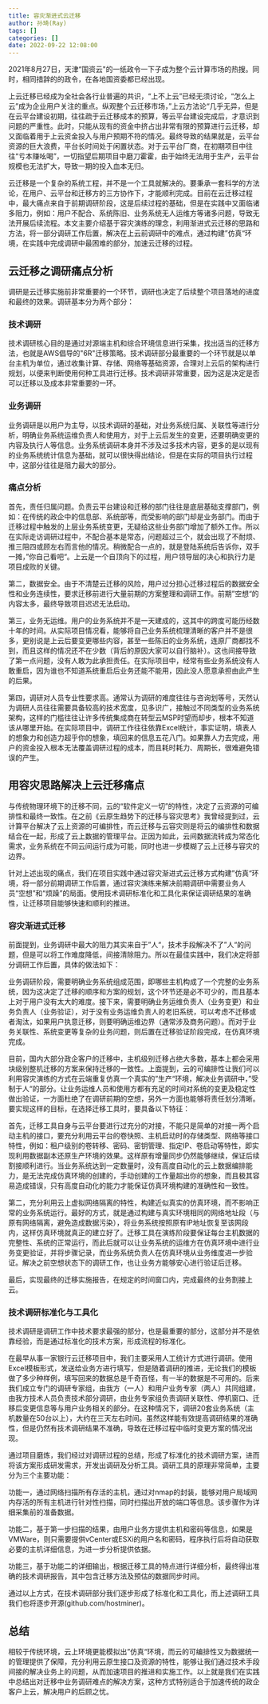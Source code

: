 ```yaml
---
title: 容灾渐进式云迁移
author: 孙琦(Ray)
tags: []
categories: []
date: 2022-09-22 12:08:00
---
```

2021年8月27日，天津“国资云"的一纸政令一下子成为整个云计算市场的热搜。同时，相同措辞的的政令，在各地国资委都已经出现。

上云迁移已经成为全社会各行业普遍的共识，“上不上云”已经无须讨论，“怎么上云”成为企业用户关注的重点。纵观整个云迁移市场，”上云方法论“几乎无异，但是在云平台建设初期，往往疏于云迁移成本的预算，等云平台建设完成后，才意识到问题的严重性。此时，只能从现有的资金中挤占出非常有限的预算进行云迁移，却又面临着用于上云资金投入与用户预期不符的情况。最终导致的结果就是，云平台资源的巨大浪费，平台长时间处于闲置状态。对于云平台厂商，在初期项目中往往“亏本赚吆喝”，一切指望后期项目中磨刀霍霍，由于始终无法用于生产，云平台规模也无法扩大，导致一期的投入血本无归。

云迁移是一个复杂的系统工程，并不是一个工具就解决的。要秉承一套科学的方法论，在用户、云平台和迁移方的三方协作下，才能顺利完成。目前在云迁移过程中，最大痛点来自于前期调研阶段，这是后续过程的基础，但是在实践中又面临诸多阻力，例如：用户不配合、系统陈旧、业务系统无人运维方等诸多问题，导致无法开展后续流程。本文主要介绍基于容灾演练的理念，利用渐进式云迁移的思路和方法，将一部分调研工作后置，解决在上云前调研中的难点，通过构建”仿真“环境，在实践中完成调研中最困难的部分，加速云迁移的过程。

<!-- more -->

## 云迁移之调研痛点分析

调研是云迁移实施前非常重要的一个环节，调研也决定了后续整个项目落地的进度和最终的效果。调研基本分为两个部分：

### 技术调研

技术调研核心目的是通过对源端主机和综合环境信息进行采集，找出适当的迁移方法，也就是AWS倡导的"6R"迁移策略。技术调研部分最重要的一个环节就是以单台主机为单位，通过收集计算、存储、网络等基础资源，合理对上云后的架构进行规划，以便来判断使用何种工具进行迁移。技术调研非常重要，因为这是决定是否可以迁移以及成本非常重要的一环。

### 业务调研

业务调研是以用户为主导，以技术调研的基础，对业务系统归属、关联性等进行分析，明确业务系统运维负责人和使用方，对于上云后发生的变更，还要明确变更的内容及执行人等信息。业务系统调研本身并不涉及过多技术内容，更多的是以现有的业务系统统计信息为基础，就可以很快得出结论，但是在实际的项目执行过程中，这部分往往是阻力最大的部分。

### 痛点分析

首先，责任归属问题。负责云平台建设和迁移的部门往往是底层基础支撑部门，例如：在传统的政企中的信息部、系统部等，而受影响的部门却是业务部门。而由于迁移过程中触发的上层业务系统变更，无疑给这些业务部门增加了额外工作。所以在实际走访调研过程中，不配合基本是常态，问题超过三个，就会出现了不耐烦、推三阻四或顾左右而言他的情况。稍微配合一点的，就是登陆系统后告诉你，双手一摊，”你自己看吧“。上云是一个自顶向下的过程，用户领导层的决心和执行力是项目成败的关键。

第二，数据安全。由于不清楚云迁移的风险，用户过分担心迁移过程后的数据安全性和业务连续性，要求迁移前进行大量前期的方案整理和调研工作。前期”空想“的内容太多，最终导致项目迟迟无法启动。

第三，业务无运维。用户的业务系统并不是一天建成的，这其中的跨度可能历经数十年的时间。从实际项目情况看，能够将自己业务系统梳理清晰的客户并不是很多，更别说是上云后要变更哪些内容，甚至一些陈旧的业务系统，连原厂商都找不到，而且这样的情况还不在少数（背后的原因大家可以自行脑补）。这也间接导致了第一点问题，没有人敢为此承担责任。在实际项目中，经常有些业务系统没有人敢重启，因为谁也不知道系统重启后业务还能不能用，因此没人愿意承担由此产生的后果。

第四，调研对人员专业性要求高。通常认为调研的难度往往与咨询划等号，天然认为调研人员往往需要具备较高的技术宽度，见多识广，接触过不同类型的业务系统架构，这样的门槛往往让许多传统集成商在转型云MSP时望而却步，根本不知道该从哪里开始。在实际项目中，调研工作往往依靠Excel统计，事实证明，填表人的想象力和创造力超乎你的想象，填回来的信息五花八门。如果靠人力去完成，用户的资金投入根本无法覆盖调研过程的成本，而且耗时耗力、周期长，很难避免错误的产生。


## 用容灾思路解决上云迁移痛点

与传统物理环境下的迁移不同，云的“软件定义一切”的特性，决定了云资源的可编排性和最终一致性。在之前《云原生趋势下的迁移与容灾思考》我曾经提到过，云计算平台解决了云上资源的可编排性，而云迁移与云容灾则是将云的编排性和数据结合在一起，形成了云上数据的管理平台。正因为如此，云间数据流转成为常态化需求，业务系统在不同云间运行成为可能，同时也进一步模糊了云上迁移与容灾的边界。

针对上述出现的痛点，我们在项目实践中通过容灾渐进式云迁移方式构建”仿真“环境，将一部分前期调研工作后置，通过容灾演练来解决前期调研中需要业务人员“空想”和“烦躁”的局面。使用技术调研标准化和工具化来保证调研结果的准确性，让迁移项目能够快速和顺利的推进。

### 容灾渐进式迁移

前面提到，业务调研中最大的阻力其实来自于”人“，技术手段解决不了”人“的问题，但是可以将工作难度降低，间接清除阻力。所以在最佳实践中，我们决定将部分调研工作后置，具体的做法如下：

业务调研阶段，需要明确业务系统组成范围，即哪些主机构成了一个完整的业务系统，因为这决定了迁移的顺序和方案的规划，这个环节还是必不可少的，而且基本上对于用户没有太大的难度。接下来，需要明确业务运维负责人（业务变更）和业务负责人（业务验证），对于没有业务运维负责人的老旧系统，可以考虑不迁移或者淘汰，如果用户执意迁移，则要明确运维边界（通常涉及商务问题）。而对于业务关联性、系统变更等复杂的业务问题，则后置在迁移验证阶段完成，在仿真环境完成。

目前，国内大部分政企客户的迁移中，主机级别迁移占绝大多数，基本上都会采用块级别整机迁移的方案来保持迁移的一致性。上面提到，云的可编排性让我们可以利用容灾演练的方式在云端重复仿真一个真实的”生产“环境，解决业务调研中，”受制于人“的部分。让业务运维人员和使用方都有充足的时间对系统的变更及稳定性做出验证，一方面杜绝了在调研前期的空想，另外一方面也能够将责任划分清晰。要实现这样的目标，在选择迁移工具时，要具备以下特征：

首先，迁移工具自身与云平台要进行过充分的对接，不能只是简单的对接一两个启动主机的接口，要充分利用云平台的卷快照、主机启动时的存储类型、网络等接口特性，例如：租户级别的卷转移、密码、密钥管理、指定IP、卷启动等特性，即实现利用数据副本还原生产环境的效果。这样原有增量同步仍然能够继续，保证后续割接顺利进行。当业务系统达到一定数量时，没有高度自动化的云上数据编排能力，是无法完成仿真环境的创建的，手动创建的工作量超出你的想象，而且极其容易造成错误，只有高度自动化的能力才能保证仿真环境构建的准确性和一致性。

第二，充分利用云上虚拟网络隔离的特性，构建近似真实的仿真环境，而不影响正常的业务系统运行。最好的方式，就是通过构建与真实环境相同的网络地址段（与原有网络隔离，避免造成数据污染），将业务系统按照原有IP地址恢复至该网段内，这样仿真环境就真正的建立好了。迁移工具在演练阶段要保证每台主机数据的完整性、系统的正常运行，而此后就可以让业务系统的运维方在仿真环境中进行业务变更验证，并将步骤记录，而业务系统负责人在仿真环境从业务维度进一步验证。解决之前空想状态下的调研工作，也让业务方能够安心进行验证后迁移。

最后，实现最终的迁移实施报告，在规定的时间窗口内，完成最终的业务割接上云。

### 技术调研标准化与工具化

技术调研是调研工作中技术要求最强的部分，也是最重要的部分，这部分并不是依靠经验，而是通过标准化的技术方案，形成流程的标准化。

在最早从事一家银行云迁移项目中，我们主要采用人工统计方式进行调研。使用Excel模板形式，发送给业务方进行填写，但是随着调研的推进，无论我们的模板做了多少种样例，填写回来的数据总是千奇百怪，有一半的数据是不可用的。后来我们成立专门的调研专家组，由我方（一人）和用户业务专家（两人）共同组建，由我方技术人员负责技术部分调研，由业务专家组负责调研关联性、停机窗口、迁移后变更信息等与用户业务相关的部分。在这种情况下，调研20套业务系统（主机数量在50台以上），大约在三天左右时间。虽然这样能有效提高调研结果的准确性，但是仍然有技术调研结果不准确，导致在迁移过程中临时变更方案的情况出现。

通过项目磨炼，我们经过对调研过程的总结，形成了标准化的技术调研方案，进而将该方案形成研发需求，开发出调研及分析工具。调研工具的原理非常简单，主要分为三个主要功能：

功能一，通过网络扫描所有存活的主机，通过对nmap的封装，能够对用户局域网内存活的所有主机进行针对性扫描，同时扫描出开放的端口等信息。该步骤作为详细采集前的准备数据。

功能二，基于第一步扫描的结果，由用户业务方提供主机和密码等信息，如果是VMWare，则只需要提供vCenter或ESXi的用户名和密码，程序执行后将自动获取必要的主机详细信息，为进一步分析提供依据。

功能三，基于功能二的详细输出，根据迁移工具的特点进行详细分析，最终得出准确的技术调研报告，其中包含迁移方法及预估的数据同步时间。

通过以上方式，在技术调研部分我们逐步形成了标准化和工具化，而上述调研工具我们也将逐步开源(github.com/hostminer)。

## 总结

相较于传统环境，云上环境更能模拟出”仿真“环境，而云的可编排性又为数据统一的管理提供了保障，充分利用云原生接口及资源的特性，能够让我们通过技术手段间接的解决业务上的问题，从而加速项目的推进和实施工作。以上就是我们在实践中总结出对迁移中业务调研难点的解决方案，这种方式特别适合于加速传统的政企客户上云，解决用户的后顾之忧。